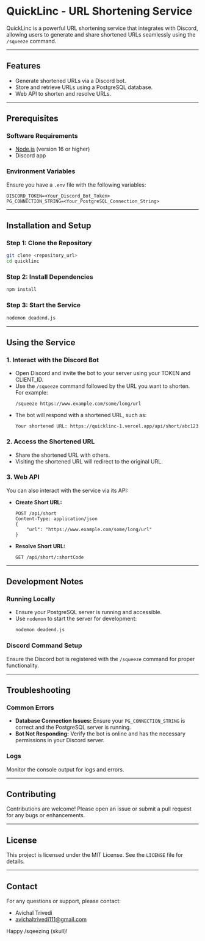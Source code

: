 # QuickLinc - URL Shortening Service

QuickLinc is a powerful URL shortening service that integrates with Discord, allowing users to generate and share shortened URLs seamlessly using the `/squeeze` command.

---

## Features
- Generate shortened URLs via a Discord bot.
- Store and retrieve URLs using a PostgreSQL database.
- Web API to shorten and resolve URLs.

---

## Prerequisites

### Software Requirements
- [Node.js](https://nodejs.org/) (version 16 or higher)
- Discord app
  

### Environment Variables
Ensure you have a `.env` file with the following variables:
```env
DISCORD_TOKEN=<Your_Discord_Bot_Token>
PG_CONNECTION_STRING=<Your_PostgreSQL_Connection_String>
```

---

## Installation and Setup

### Step 1: Clone the Repository
```bash
git clone <repository_url>
cd quicklinc
```

### Step 2: Install Dependencies
```bash
npm install
```

### Step 3: Start the Service
```bash
nodemon deadend.js
```

---

## Using the Service

### 1. Interact with the Discord Bot
- Open Discord and invite the bot to your server using your TOKEN and CLIENT_ID.
- Use the `/squeeze` command followed by the URL you want to shorten. For example:
  ```
  /squeeze https://www.example.com/some/long/url
  ```
- The bot will respond with a shortened URL, such as:
  ```
  Your shortened URL: https://quicklinc-1.vercel.app/api/short/abc123
  ```

### 2. Access the Shortened URL
- Share the shortened URL with others.
- Visiting the shortened URL will redirect to the original URL.

### 3. Web API
You can also interact with the service via its API:
- **Create Short URL:**
  ```
  POST /api/short
  Content-Type: application/json
  {
      "url": "https://www.example.com/some/long/url"
  }
  ```
- **Resolve Short URL:**
  ```
  GET /api/short/:shortCode
  ```

---

## Development Notes

### Running Locally
- Ensure your PostgreSQL server is running and accessible.
- Use `nodemon` to start the server for development:
  ```bash
  nodemon deadend.js
  ```

### Discord Command Setup
Ensure the Discord bot is registered with the `/squeeze` command for proper functionality.

---

## Troubleshooting

### Common Errors
- **Database Connection Issues:** Ensure your `PG_CONNECTION_STRING` is correct and the PostgreSQL server is running.
- **Bot Not Responding:** Verify the bot is online and has the necessary permissions in your Discord server.

### Logs
Monitor the console output for logs and errors.

---

## Contributing
Contributions are welcome! Please open an issue or submit a pull request for any bugs or enhancements.

---

## License
This project is licensed under the MIT License. See the `LICENSE` file for details.

---

## Contact
For any questions or support, please contact:
- Avichal Trivedi
- avichaltrivedi111@gmail.com

Happy /sqeezing (skull)! 


